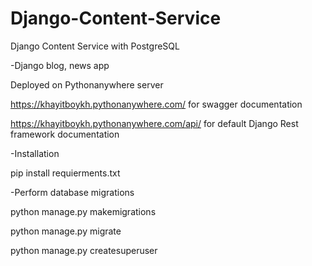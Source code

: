 # Django-Content-Service
Django Content Service with PostgreSQL

-Django blog, news app

Deployed on Pythonanywhere server

https://khayitboykh.pythonanywhere.com/ for swagger documentation

https://khayitboykh.pythonanywhere.com/api/
for default Django Rest framework documentation


-Installation 

pip install requierments.txt

-Perform database migrations

python manage.py makemigrations


python manage.py migrate


python manage.py createsuperuser





